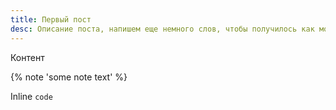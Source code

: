 ```yaml
---
title: Первый пост
desc: Описание поста, напишем еще немного слов, чтобы получилось как можно больше букв и текст стал длиннее
---
```

Контент

{% note 'some note text' %}

Inline ```code```
